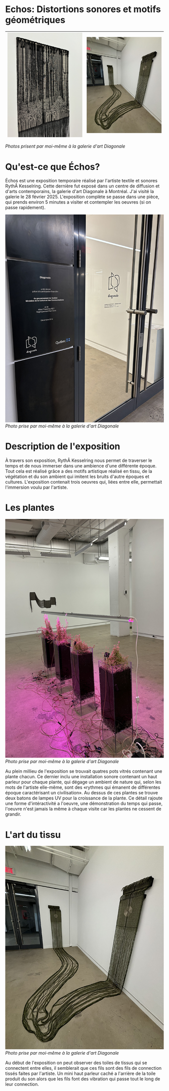# Echos: Distortions sonores et motifs géométriques

![photo](medias/echos_arbres_tissu.png) | ![photo](medias/echos_tissus_connecte.png) 
:-------------------------:|:-------------------------:

*Photos prisent par moi-même à la galerie d'art Diagonale*

# Qu'est-ce que Échos?
Échos est une exposition temporaire réalisé par l'artiste textile et sonores RythÂ Kesselring. Cette dernière fut exposé dans un centre de diffusion et d'arts contemporains,  la galerie d'art Diagonale à Montréal. J'ai visité la galerie le 28 février 2025. L'exposition complète se passe dans une pièce, qui prends environ 5 minutes a visiter et contempler les oeuvres (si on passe rapidement).

![photo](medias/echos_entrer.png)<br>
*Photo prise par moi-même à la galerie d'art Diagonale*

# Description de l'exposition
À travers son exposition, RythÂ Kesselring nous permet de traverser le temps et de nous immerser dans une ambience d'une différente époque. Tout cela est réalisé grâce a des motifs artistique réalisé en tissu, de la végétation et du son ambient qui imitent les bruits d'autre époques et cultures. L'exposition contenait trois oeuvres qui, liées entre elle, permettait l'immersion voulu par l'artiste. 

# Les plantes 

![photo](medias/echos_plantes.png)<br>
*Photo prise par moi-même à la galerie d'art Diagonale*

Au plein millieu de l'exposition se trouvait quatres pots vitrés contenant une plante chacun. Ce dernier inclu une installation sonore contenant un haut parleur pour chaque plante, qui dégage un ambient de nature qui, selon les mots de l'artiste elle-même, sont des «rythmes qui émanent de différentes époque caractérisant un civilisation». Au dessus de ces plantes se trouve deux batons de lampes UV pour la croissance de la plante. Ce détail rajoute une forme d'intéractivité a l'oeuvre, une démonstration du temps qui passe, l'oeuvre n'est jamais la même à chaque visite car les plantes ne cessent de grandir. 

# L'art du tissu

![photo](medias/echos_tissus_connecte.png)<br>
*Photo prise par moi-même à la galerie d'art Diagonale*

Au début de l'exposition on peut observer des toiles de tissus qui se connectent entre elles, il semblerait que ces fils sont des fils de connection tissés faites par l'artiste. Un mini haut parleur caché a l'arrière de la toile produit du son alors que les fils font des vibration qui passe tout le long de leur connection.  
